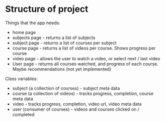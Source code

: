 # Structure of project

Things that the app needs:
- home page
- subjects page - returns a list of subjects
- subject page - returns a list of courses per subject
- course page - returns a list of videos per course. Shows progress per course
- video page - allows the user to watch a video, or select next / last video
- User page - returns all courses watched, and progress of each course. Maybe recommendations (not yet implemented)


Class variables:
- subject (a collection of courses) - subject meta data
- course (a collection of videos) - tracks progress, completion, course meta data
- video - tracks progress, completion, video url, video meta data
- user (consumer of courses) - videos and courses clicked on / completed